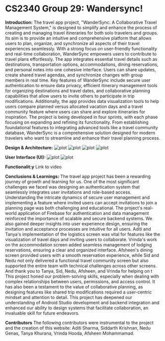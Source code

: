 # CS2340 Group 29: Wandersync!

**Introduction:** 
The travel app project, "WanderSync: A Collaborative Travel Management System," is designed to simplify and enhance the process of creating and managing travel itineraries for both solo travelers and groups. Its aim is to provide an intuitive and comprehensive platform that allows users to plan, organize, and synchronize all aspects of their travel experiences seamlessly. With a strong focus on user-friendly functionality and real-time collaboration, WanderSync empowers users to contribute to travel plans effortlessly. The app integrates essential travel details such as destinations, transportation options, accommodations, dining reservations, and personal notes into one cohesive interface. Users can share updates, create shared travel agendas, and synchronize changes with group members in real time.
Key features of WanderSync include secure user authentication to ensure data privacy, efficient itinerary management tools for organizing destinations and travel dates, and collaborative planning capabilities that allow users to invite others to participate in trip modifications. Additionally, the app provides data visualization tools to help users compare planned versus allocated vacation days and a travel community feature where users can share and explore itineraries for inspiration. The project is being developed in four sprints, with each phase focusing on expanding and refining its functionality. From establishing foundational features to integrating advanced tools like a travel community database, WanderSync is a comprehensive solution designed for modern travelers who want to streamline and enhance their travel planning process.

**Design & Architecture:**
![plot](./pages_images/diagram1.png)
![plot](./pages_images/diagram2.png)
![plot](./pages_images/diagram3.png)
![plot](./pages_images/diagram4.png)

**User Interface (UI):**
![plot](./pages_images/image1.png)
![plot](./pages_images/image2.png)

**Functionalit:y**
Link to video

**Conclusions & Learnings:**
The travel app project has been a rewarding journey of growth and learning for us. One of the most significant challenges we faced was designing an authentication system that seamlessly integrates user invitations and role-based access. Understanding the intricate dynamics of secure user management and implementing a feature where invited users can accept invitations to join a planning page was both challenging and educational.
The project's real-world application of Firebase for authentication and data management reinforced the importance of scalable and secure backend systems. We also gained deeper insights into user experience design, ensuring the invitation and acceptance processes are intuitive for all users.
Aditi and Tanya's implementation of the logistics screen was vital for features like the visualization of travel days and inviting users to collaborate. Vrinda's work on the accommodation screen added seamless management of lodging reservations, ensuring a clear and organized interface. Afsheen's dining screen provided users with a smooth reservation experience, while Sid and Nedu not only delivered a functional travel community screen but also supported the entire team with technical challenges across other screens. And thank you to Tanya, Sid, Nedu, Afsheen, and Vrinda for helping on t
This project honed our problem-solving skills, especially when dealing with complex relationships between users, permissions, and access control. It has also been a testament to the value of collaborative planning, as designing features like shared trip modifications required a user-centric mindset and attention to detail. This project has deepened our understanding of Android Studio development and backend integration and enhanced our ability to design systems that facilitate collaboration, an invaluable skill for future endeavors.

**Contributors**
The following contributors were instrumental to the project and the creation of this website:
Aditi Sharma, Siddarth Krishnan, Nedu Genas, Tanya Khurana, Vrinda Hooda, Afsheen Mohammamad.


